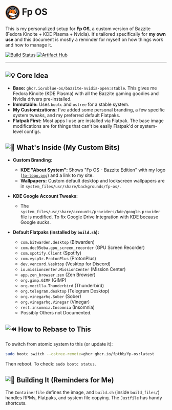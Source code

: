 # <img src="system_files/usr/share/pixmaps/fp-logo.png" alt="Fp OS Logo" width="45" valign="middle"/> Fp OS

This is my personalized setup for **Fp OS**, a custom version of Bazzite (Fedora Kinoite + KDE Plasma + Nvidia). It's tailored specifically for **my own use** and this document is mostly a reminder for myself on how things work and how to manage it.

[![Build Status](https://github.com/Fptbb/fp-os/actions/workflows/build.yml/badge.svg)](https://github.com/Fptbb/fp-os/actions/) [![Artifact Hub](https://img.shields.io/endpoint?url=https://artifacthub.io/badge/repository/fp-os)](https://artifacthub.io/packages/container/fp-os/fp-os)

---

## <picture><img src="https://fonts.gstatic.com/s/e/notoemoji/latest/1f4a1/webp/emoji_u1f4a1.webp" alt="💡" width="22" height="22"></picture> Core Idea

*   **Base:** `ghcr.io/ublue-os/bazzite-nvidia-open:stable`. This gives me Fedora Kinoite (KDE Plasma) with all the Bazzite gaming goodies and Nvidia drivers pre-installed.
*   **Immutable:** Uses `bootc` and `ostree` for a stable system.
*   **My Customizations:** I've added some personal branding, a few specific system tweaks, and my preferred default Flatpaks.
*   **Flatpak First:** Most apps I use are installed via Flatpak. The base image modifications are for things that can't be easily Flatpak'd or system-level configs.

## <picture><img src="https://fonts.gstatic.com/s/e/notoemoji/latest/1f9f0/webp/emoji_u1f9f0.webp" alt="🧰" width="22" height="22"></picture> What's Inside (My Custom Bits)

*   **Custom Branding:**
    *   **KDE "About System":** Shows "Fp OS - Bazzite Edition" with my logo ([`fp-logo.png`](system_files/usr/share/pixmaps/fp-logo.png)) and a link to my site.
    *   **Wallpapers:** Custom default desktop and lockscreen wallpapers are in `system_files/usr/share/backgrounds/fp-os/`.

*   **KDE Google Account Tweaks:**
    *   The `system_files/usr/share/accounts/providers/kde/google.provider` file is modified. To fix Google Drive Integration with KDE because Google sucks.

*   **Default Flatpaks (installed by `build.sh`):**
    *   `com.bitwarden.desktop` (Bitwarden)
    *   `com.dec05eba.gpu_screen_recorder` (GPU Screen Recorder)
    *   `com.spotify.Client` (Spotify)
    *   `com.vysp3r.ProtonPlus` (ProtonPlus)
    *   `dev.vencord.Vesktop` (Vesktop for Discord)
    *   `io.missioncenter.MissionCenter` (Mission Center)
    *   `app.zen_browser.zen` (Zen Browser)
    *   `org.gimp.GIMP` (GIMP)
    *   `org.mozilla.Thunderbird` (Thunderbird)
    *   `org.telegram.desktop` (Telegram Desktop)
    *   `org.vinegarhq.Sober` (Sober)
    *   `org.vinegarhq.Vinegar` (Vinegar)
    *   `rest.insomnia.Insomnia` (Insomnia)
    *   Possibly Others not Documented.

## <picture><img src="https://fonts.gstatic.com/s/e/notoemoji/latest/23ea/webp/emoji_u23ea.webp" alt="⏪" width="22" height="22"></picture> How to Rebase to This

To switch from atomic system to this (or update it):
```bash
sudo bootc switch --ostree-remote=ghcr ghcr.io/fptbb/fp-os:latest
```
Then reboot. To check: `sudo bootc status`.

## <picture><img src="https://fonts.gstatic.com/s/e/notoemoji/latest/1f528/webp/emoji_u1f528.webp" alt="🔨" width="22" height="22"></picture> Building It (Reminders for Me)

The `Containerfile` defines the image, and `build.sh` (inside `build_files/`) handles RPMs, Flatpaks, and system file copying. The `Justfile` has handy shortcuts.
